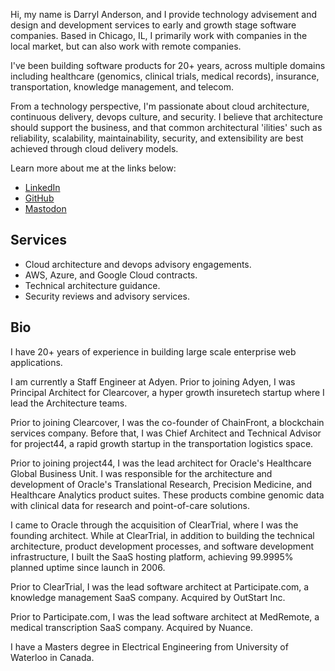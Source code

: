 Hi, my name is Darryl Anderson, and I provide technology advisement and design and development services to early and growth stage software companies. Based in Chicago, IL, I primarily work with companies in the local market, but can also work with remote companies.

I've been building software products for 20+ years, across multiple domains including healthcare (genomics, clinical trials, medical records), insurance, transportation, knowledge management, and telecom.

From a technology perspective, I'm passionate about cloud architecture, continuous delivery, devops culture, and security. I believe that architecture should support the business, and that common architectural 'ilities' such as reliability, scalability, maintainability, security, and extensibility are best achieved through cloud delivery models. 

Learn more about me at the links below:

* [LinkedIn](https://linkedin.com/in/darryl-anderson) 
* [GitHub](https://github.com/darrylanderson)
* [Mastodon](https://techhub.social/@darrylanderson)

## Services

* Cloud architecture and devops advisory engagements.
* AWS, Azure, and Google Cloud contracts.
* Technical architecture guidance.
* Security reviews and advisory services.

## Bio

I have 20+ years of experience in building large scale enterprise web applications.

I am currently a Staff Engineer at Adyen. Prior to joining Adyen, I was Principal Architect for Clearcover, a hyper growth insuretech startup where I lead the Architecture teams.

Prior to joining Clearcover, I was the co-founder of ChainFront, a blockchain services company. Before that, I was Chief Architect and Technical Advisor for project44, a rapid growth startup in the transportation logistics space.

Prior to joining project44, I was the lead architect for Oracle's Healthcare Global Business Unit. I was responsible for the architecture and development of Oracle's Translational Research, Precision Medicine, and Healthcare Analytics product suites. These products combine genomic data with clinical data for research and point-of-care solutions.

I came to Oracle through the acquisition of ClearTrial, where I was the founding architect. While at ClearTrial, in addition to building the technical architecture, product development processes, and software development infrastructure, I built the SaaS hosting platform, achieving 99.9995% planned uptime since launch in 2006.

Prior to ClearTrial, I was the lead software architect at Participate.com, a knowledge management SaaS company. Acquired by OutStart Inc. 

Prior to Participate.com, I was the lead software architect at MedRemote, a medical transcription SaaS company. Acquired by Nuance.

I have a Masters degree in Electrical Engineering from University of Waterloo in Canada.
